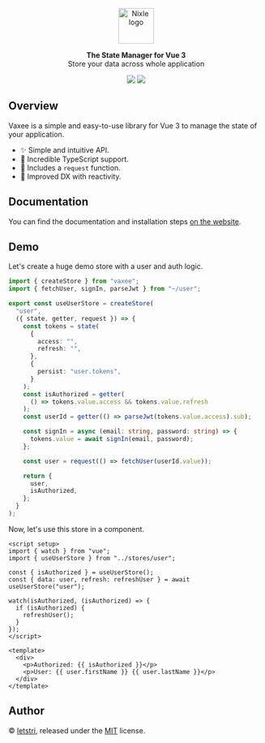 <p align="center">
<a href="https://vaxee.letstri.dev" target="_blank" rel="noopener noreferrer">
<img height="70" src="https://vaxee.letstri.dev/logo.svg"  alt="Nixle logo">
</a>
</p>
<p  align="center">
<strong>The State Manager for Vue 3</strong><br>Store your data across whole application
</p>
<p align="center">
<a href="https://www.npmjs.com/package/vaxee"><img  src="https://img.shields.io/npm/v/vaxee.svg?style=for-the-badge"></a>
<a href="https://nixle.letstri.dev"><img  src="https://img.shields.io/badge/you_want-vaxee-green?style=for-the-badge"></a>
</p>

## Overview

Vaxee is a simple and easy-to-use library for Vue 3 to manage the state of your application.

- ✨ Simple and intuitive API.
- 💪 Incredible TypeScript support.
- 🤯 Includes a `request` function.
- 🫡 Improved DX with reactivity.

## Documentation

You can find the documentation and installation steps [on the website](https://vaxee.letstri.dev).

## Demo

Let's create a huge demo store with a user and auth logic.

```ts
import { createStore } from "vaxee";
import { fetchUser, signIn, parseJwt } from "~/user";

export const useUserStore = createStore(
  "user",
  ({ state, getter, request }) => {
    const tokens = state(
      {
        access: "",
        refresh: "",
      },
      {
        persist: "user.tokens",
      }
    );
    const isAuthorized = getter(
      () => tokens.value.access && tokens.value.refresh
    );
    const userId = getter(() => parseJwt(tokens.value.access).sub);

    const signIn = async (email: string, password: string) => {
      tokens.value = await signIn(email, password);
    };

    const user = request(() => fetchUser(userId.value));

    return {
      user,
      isAuthorized,
    };
  }
);
```

Now, let's use this store in a component.

```vue
<script setup>
import { watch } from "vue";
import { useUserStore } from "../stores/user";

const { isAuthorized } = useUserStore();
const { data: user, refresh: refreshUser } = await useUserStore("user");

watch(isAuthorized, (isAuthorized) => {
  if (isAuthorized) {
    refreshUser();
  }
});
</script>

<template>
  <div>
    <p>Authorized: {{ isAuthorized }}</p>
    <p>User: {{ user.firstName }} {{ user.lastName }}</p>
  </div>
</template>
```

## Author

© [letstri](https://letstri.dev), released under the [MIT](https://github.com/letstri/vaxee/blob/main/LICENSE) license.
